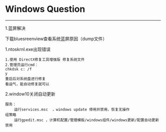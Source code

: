# Windows    Question

---

1.蓝屏解决

下载bluesreenview查看系统蓝屏原因（dump文件）

1.ntoskrnl.exe出现错误

```
1.使用 DirectX修复工具增强版 修复系统文件
2.管理员运行cmd：
chkdsk c: /f    
y
重启后对系统盘进行修复
看运气，能自动修复就可以
```

2.window10关闭自动更新

```
服务：
	运行services.msc  ，windows update 停用并禁用，恢复无操作
组策略
	运行gpedit.msc ，计算机配置/管理模板/windows组件/windows更新/配置自动更新 禁用
```



